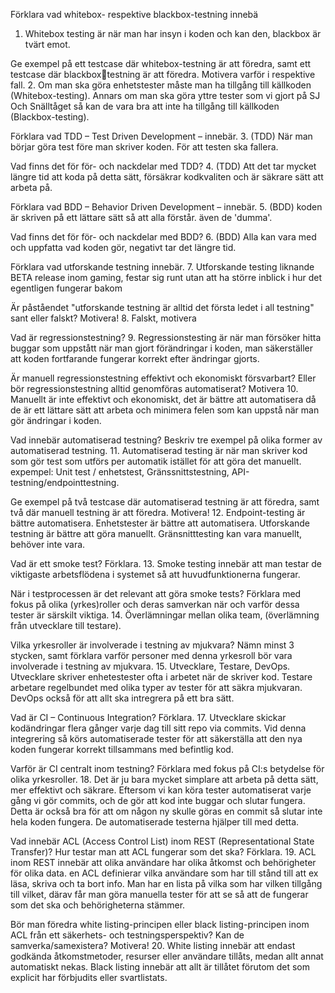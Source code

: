 Förklara vad whitebox- respektive blackbox-testning innebä
1. Whitebox testing är när man har insyn i koden och kan den, blackbox är tvärt emot.

Ge exempel på ett testcase där whitebox-testning är att föredra, samt ett testcase där blackboxtestning är att föredra. Motivera varför i respektive fall.
2. Om man ska göra enhetstester måste man ha tillgång till källkoden (Whitebox-testing). Annars om man ska göra yttre tester som vi gjort på SJ Och Snälltåget så kan de vara bra att inte ha tillgång till källkoden (Blackbox-testing).

Förklara vad TDD – Test Driven Development – innebär.
3. (TDD) När man börjar göra test före man skriver koden. För att testen ska fallera.

Vad finns det för för- och nackdelar med TDD?
4. (TDD) Att det tar mycket längre tid att koda på detta sätt, försäkrar kodkvaliten och är säkrare sätt att arbeta på.

Förklara vad BDD – Behavior Driven Development – innebär.
5. (BDD) koden är skriven på ett lättare sätt så att alla förstår. även de 'dumma'.

Vad finns det för för- och nackdelar med BDD?
6. (BDD) Alla kan vara med och uppfatta vad koden gör, negativt tar det längre tid.

Förklara vad utforskande testning innebär.
7. Utforskande testing liknande BETA release inom gaming, festar sig runt utan att ha större inblick i hur det egentligen fungerar bakom

Är påståendet "utforskande testning är alltid det första ledet i all testning" sant eller falskt?
Motivera!
8.  Falskt, motivera

Vad är regressionstestning?
9. Regressionstesting är när man försöker hitta buggar som uppstått när man gjort förändringar i koden, man säkerställer att koden fortfarande fungerar korrekt efter ändringar gjorts.

Är manuell regressionstestning effektivt och ekonomiskt försvarbart? Eller bör regressionstestning
alltid genomföras automatiserat? Motivera
10. Manuellt är inte effektivt och ekonomiskt, det är bättre att automatisera då de är ett lättare sätt att arbeta och minimera felen som kan uppstå när man gör ändringar i koden. 

Vad innebär automatiserad testning? Beskriv tre exempel på olika former av automatiserad testning.
11. Automatiserad testing är när man skriver kod som gör test som utförs per automatik istället för att göra det manuellt. 
expempel: Unit test / enhetstest, Gränssnittstestning, API-testning/endpointtestning.

Ge exempel på två testcase där automatiserad testning är att föredra, samt två där manuell testning
är att föredra. Motivera!
12. Endpoint-testing är bättre automatisera. Enhetstester är bättre att automatisera. Utforskande testning är bättre att göra manuellt. Gränsnitttesting kan vara manuellt, behöver inte vara.

Vad är ett smoke test? Förklara.
13. Smoke testing innebär att man testar de viktigaste arbetsflödena i systemet så att huvudfunktionerna fungerar.

När i testprocessen är det relevant att göra smoke tests?
Förklara med fokus på olika (yrkes)roller och deras samverkan när och varför dessa tester är särskilt
viktiga.
14. Överlämningar mellan olika team, (överlämning från utvecklare till testare).

Vilka yrkesroller är involverade i testning av mjukvara? Nämn minst 3 stycken, samt förklara varför
personer med denna yrkesroll bör vara involverade i testning av mjukvara.
15. Utvecklare, Testare, DevOps. Utvecklare skriver enhetestester ofta i arbetet när de skriver kod. Testare arbetare regelbundet med olika typer av tester för att säkra mjukvaran. DevOps också för att allt ska intregrera på ett bra sätt.

Vad är CI – Continuous Integration? Förklara.
17. Utvecklare skickar kodändringar flera gånger varje dag till sitt repo via commits. Vid denna integrering så körs automatiserade tester för att säkerställa att den nya koden fungerar korrekt tillsammans med befintlig kod. 

Varför är CI centralt inom testning? Förklara med fokus på CI:s betydelse för olika yrkesroller.
18. Det är ju bara mycket simplare att arbeta på detta sätt, mer effektivt och säkrare.
Eftersom vi kan köra tester automatiserat varje gång vi gör commits, och de gör att kod inte buggar och slutar fungera. Detta är också bra för att om någon ny skulle göras en commit så slutar inte hela koden fungera. De automatiserade testerna hjälper till med detta.

Vad innebär ACL (Access Control List) inom REST (Representational State Transfer)? Hur testar man
att ACL fungerar som det ska? Förklara.
19. ACL inom REST innebär att olika användare har olika åtkomst och behörigheter för olika data. en ACL definierar vilka användare som har till stånd till att ex läsa, skriva och ta bort info.
Man har en lista på vilka som har vilken tillgång till vilket, därav får man göra manuella tester för att se så att de fungerar som det ska och behörigheterna stämmer.

Bör man föredra white listing-principen eller black listing-principen inom ACL från ett säkerhets- och
testningsperspektiv? Kan de samverka/samexistera? Motivera!
20.  White listing innebär att endast godkända åtkomstmetoder, resurser eller användare tillåts, medan allt annat automatiskt nekas.
Black listing innebär att allt är tillåtet förutom det som explicit har förbjudits eller svartlistats.
